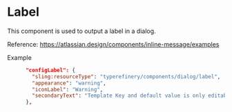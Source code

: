 # Label

This component is used to output a label in a dialog.

Reference: https://atlassian.design/components/inline-message/examples

Example

```json
      "configLabel": {
        "sling:resourceType": "typerefinery/components/dialog/label",
        "appearance": "warning",
        "iconLabel": "Warning",
        "secondaryText": "Template Key and default value is only editable in Dialog."
      },
```
